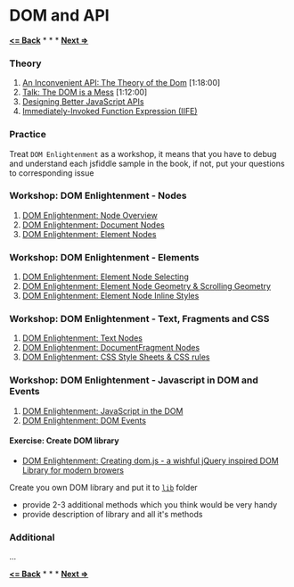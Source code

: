 # DOM and API

**[<= Back](../01-dom/dom.md)**		*	*	*	**[Next =>](../01-handling-events/handling-events.md)**

### Theory

1. [An Inconvenient API: The Theory of the Dom](http://yuiblog.com/blog/2006/10/20/video-crockford-domtheory) [1:18:00]
1. [Talk: The DOM is a Mess](http://ejohn.org/blog/the-dom-is-a-mess/) [1:12:00]
1. [Designing Better JavaScript APIs](https://www.smashingmagazine.com/2012/10/designing-javascript-apis-usability/)
1. [Immediately-Invoked Function Expression (IIFE)](http://benalman.com/news/2010/11/immediately-invoked-function-expression/)

### Practice

Treat `DOM Enlightenment`  as a workshop, it means that you have to debug and
understand each jsfiddle sample in the book, if not, put your questions to corresponding issue 

### Workshop: DOM Enlightenment - Nodes

1. [DOM Enlightenment: Node Overview](http://domenlightenment.com/#1)
1. [DOM Enlightenment: Document Nodes](http://domenlightenment.com/#2)
1. [DOM Enlightenment: Element Nodes](http://domenlightenment.com/#3)

### Workshop: DOM Enlightenment - Elements

1. [DOM Enlightenment: Element Node Selecting](http://domenlightenment.com/#4)
1. [DOM Enlightenment: Element Node Geometry & Scrolling Geometry](http://domenlightenment.com/#5)
1. [DOM Enlightenment: Element Node Inline Styles](http://domenlightenment.com/#6)

### Workshop: DOM Enlightenment - Text, Fragments and CSS

1. [DOM Enlightenment: Text Nodes](http://domenlightenment.com/#7)
1. [DOM Enlightenment: DocumentFragment Nodes](http://domenlightenment.com/#8)
1. [DOM Enlightenment: CSS Style Sheets & CSS rules](http://domenlightenment.com/#9)

### Workshop: DOM Enlightenment - Javascript in DOM and Events

1. [DOM Enlightenment: JavaScript in the DOM](http://domenlightenment.com/#10)
1. [DOM Enlightenment: DOM Events](http://domenlightenment.com/#11)

#### Exercise: Create DOM library

* [DOM Enlightenment: Creating dom.js - a wishful jQuery inspired DOM Library for modern browers](http://domenlightenment.com/#12)

Create you own DOM library and put it to [`lib`](./domjs) folder

* provide 2-3 additional methods which you think would be very handy
* provide description of library and all it's methods


### Additional

...

**[<= Back](../01-dom/dom.md)**		*	*	*	**[Next =>](../01-handling-events/handling-events.md)**
